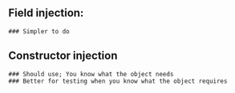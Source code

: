 ## Field injection:
    ### Simpler to do

## Constructor injection
    ### Should use; You know what the object needs
    ### Better for testing when you know what the object requires


